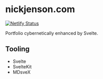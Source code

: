 # nickjenson.com

[![Netlify Status](https://api.netlify.com/api/v1/badges/02aab878-0b13-48f3-afe6-a4ca740163a0/deploy-status)](https://app.netlify.com/sites/infallible-minsky-a4db0b/deploys)

Portfolio cybernetically enhanced by Svelte.

## Tooling

- Svelte
- SvelteKit
- MDsveX


